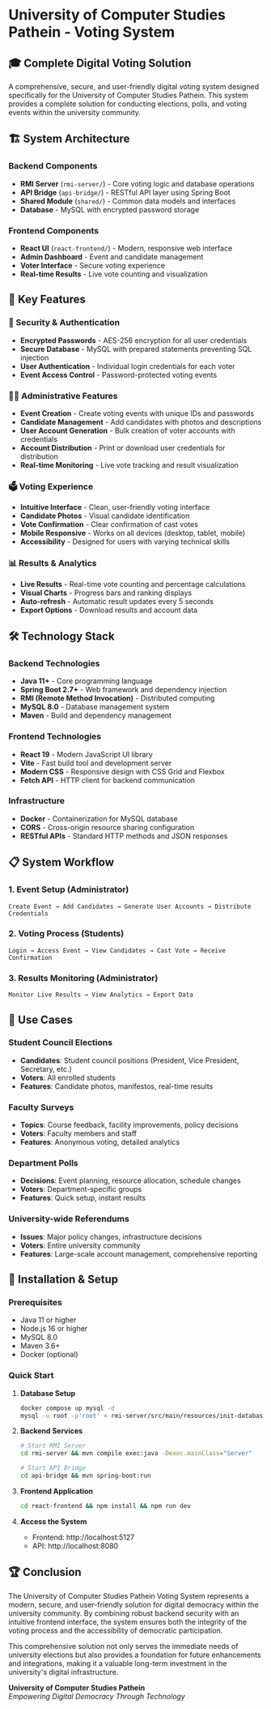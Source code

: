 # University of Computer Studies Pathein - Voting System

## 🎓 Complete Digital Voting Solution

A comprehensive, secure, and user-friendly digital voting system designed specifically for the University of Computer Studies Pathein. This system provides a complete solution for conducting elections, polls, and voting events within the university community.

## 🏗️ System Architecture

### Backend Components

- **RMI Server** (`rmi-server/`) - Core voting logic and database operations
- **API Bridge** (`api-bridge/`) - RESTful API layer using Spring Boot
- **Shared Module** (`shared/`) - Common data models and interfaces
- **Database** - MySQL with encrypted password storage

### Frontend Components

- **React UI** (`react-frontend/`) - Modern, responsive web interface
- **Admin Dashboard** - Event and candidate management
- **Voter Interface** - Secure voting experience
- **Real-time Results** - Live vote counting and visualization

## 🚀 Key Features

### 🔐 Security & Authentication

- **Encrypted Passwords** - AES-256 encryption for all user credentials
- **Secure Database** - MySQL with prepared statements preventing SQL injection
- **User Authentication** - Individual login credentials for each voter
- **Event Access Control** - Password-protected voting events

### 👨‍💼 Administrative Features

- **Event Creation** - Create voting events with unique IDs and passwords
- **Candidate Management** - Add candidates with photos and descriptions
- **User Account Generation** - Bulk creation of voter accounts with credentials
- **Account Distribution** - Print or download user credentials for distribution
- **Real-time Monitoring** - Live vote tracking and result visualization

### 🗳️ Voting Experience

- **Intuitive Interface** - Clean, user-friendly voting interface
- **Candidate Photos** - Visual candidate identification
- **Vote Confirmation** - Clear confirmation of cast votes
- **Mobile Responsive** - Works on all devices (desktop, tablet, mobile)
- **Accessibility** - Designed for users with varying technical skills

### 📊 Results & Analytics

- **Live Results** - Real-time vote counting and percentage calculations
- **Visual Charts** - Progress bars and ranking displays
- **Auto-refresh** - Automatic result updates every 5 seconds
- **Export Options** - Download results and account data

## 🛠️ Technology Stack

### Backend Technologies

- **Java 11+** - Core programming language
- **Spring Boot 2.7+** - Web framework and dependency injection
- **RMI (Remote Method Invocation)** - Distributed computing
- **MySQL 8.0** - Database management system
- **Maven** - Build and dependency management

### Frontend Technologies

- **React 19** - Modern JavaScript UI library
- **Vite** - Fast build tool and development server
- **Modern CSS** - Responsive design with CSS Grid and Flexbox
- **Fetch API** - HTTP client for backend communication

### Infrastructure

- **Docker** - Containerization for MySQL database
- **CORS** - Cross-origin resource sharing configuration
- **RESTful APIs** - Standard HTTP methods and JSON responses

## 📋 System Workflow

### 1. Event Setup (Administrator)

```
Create Event → Add Candidates → Generate User Accounts → Distribute Credentials
```

### 2. Voting Process (Students)

```
Login → Access Event → View Candidates → Cast Vote → Receive Confirmation
```

### 3. Results Monitoring (Administrator)

```
Monitor Live Results → View Analytics → Export Data
```

## 🎯 Use Cases

### Student Council Elections

- **Candidates**: Student council positions (President, Vice President, Secretary, etc.)
- **Voters**: All enrolled students
- **Features**: Candidate photos, manifestos, real-time results

### Faculty Surveys

- **Topics**: Course feedback, facility improvements, policy decisions
- **Voters**: Faculty members and staff
- **Features**: Anonymous voting, detailed analytics

### Department Polls

- **Decisions**: Event planning, resource allocation, schedule changes
- **Voters**: Department-specific groups
- **Features**: Quick setup, instant results

### University-wide Referendums

- **Issues**: Major policy changes, infrastructure decisions
- **Voters**: Entire university community
- **Features**: Large-scale account management, comprehensive reporting

## 🔧 Installation & Setup

### Prerequisites

- Java 11 or higher
- Node.js 16 or higher
- MySQL 8.0
- Maven 3.6+
- Docker (optional)

### Quick Start

1. **Database Setup**

   ```bash
   docker compose up mysql -d
   mysql -u root -p'root' < rmi-server/src/main/resources/init-database.sql
   ```

2. **Backend Services**

   ```bash
   # Start RMI Server
   cd rmi-server && mvn compile exec:java -Dexec.mainClass="Server"

   # Start API Bridge
   cd api-bridge && mvn spring-boot:run
   ```

3. **Frontend Application**

   ```bash
   cd react-frontend && npm install && npm run dev
   ```

4. **Access the System**
    - Frontend: http://localhost:5127
    - API: http://localhost:8080

## 🏆 Conclusion

The University of Computer Studies Pathein Voting System represents a modern, secure, and user-friendly solution for digital democracy within the university community. By combining robust backend security with an intuitive frontend interface, the system ensures both the integrity of the voting process and the accessibility of democratic participation.

This comprehensive solution not only serves the immediate needs of university elections but also provides a foundation for future enhancements and integrations, making it a valuable long-term investment in the university's digital infrastructure.

**University of Computer Studies Pathein**  
_Empowering Digital Democracy Through Technology_
